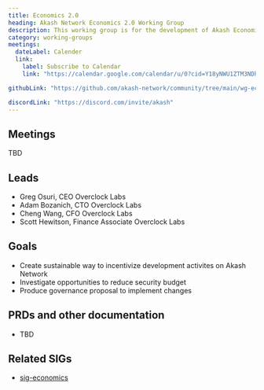 ```yaml
---
title: Economics 2.0
heading: Akash Network Economics 2.0 Working Group
description: This working group is for the development of Akash Economics 2.0 which aims to provide more budget towards network development activies while trading off security budget among other variables.
category: working-groups
meetings:
  dateLabel: Calender
  link:
    label: Subscribe to Calendar
    link: "https://calendar.google.com/calendar/u/0?cid=Y18yNWU1ZTM3NDhlNGM0YWI3YTU1ZjQxZmJjNWViZWJjYzBhMDNiNDBmYjAyODc4NWYxNDE1OWJmYWViZWExMmUyQGdyb3VwLmNhbGVuZGFyLmdvb2dsZS5jb20"

githubLink: "https://github.com/akash-network/community/tree/main/wg-economics-2.0"

discordLink: "https://discord.com/invite/akash"
---
```


## Meetings

TBD

## Leads

- Greg Osuri, CEO Overclock Labs
- Adam Bozanich, CTO Overclock Labs
- Cheng Wang, CFO Overclock Labs
- Scott Hewitson, Finance Associate Overclock Labs

## Goals

- Create sustainable way to incentivize development activites on Akash Network
- Investigate opportunities to reduce security budget
- Produce governance proposal to implement changes

## PRDs and other documentation

- TBD

## Related SIGs

- [sig-economics](../special-interest-groups/sig-economics/)
